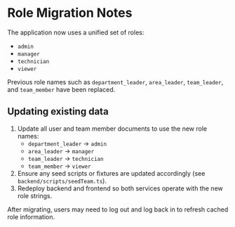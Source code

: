 # Role Migration Notes

The application now uses a unified set of roles:

- `admin`
- `manager`
- `technician`
- `viewer`

Previous role names such as `department_leader`, `area_leader`, `team_leader`, and `team_member` have been replaced.

## Updating existing data

1. Update all user and team member documents to use the new role names:
   - `department_leader` → `admin`
   - `area_leader` → `manager`
   - `team_leader` → `technician`
   - `team_member` → `viewer`
2. Ensure any seed scripts or fixtures are updated accordingly (see `backend/scripts/seedTeam.ts`).
3. Redeploy backend and frontend so both services operate with the new role strings.

After migrating, users may need to log out and log back in to refresh cached role information.
